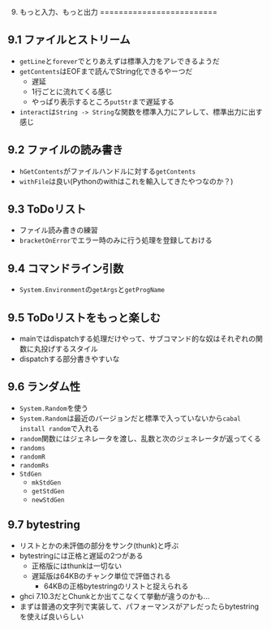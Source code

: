 9. もっと入力、もっと出力
=========================

## 9.1 ファイルとストリーム
- `getLine`と`forever`でとりあえずは標準入力をアレできるようだ
- `getContents`はEOFまで読んでString化できるやーつだ
    - 遅延
    - 1行ごとに流れてくる感じ
    - やっぱり表示するところ`putStr`まで遅延する
- `interact`は`String -> String`な関数を標準入力にアレして、標準出力に出す感じ

## 9.2 ファイルの読み書き
- `hGetContents`がファイルハンドルに対する`getContents`
- `withFile`は良い(Pythonのwithはこれを輸入してきたやつなのか？)

## 9.3 ToDoリスト
- ファイル読み書きの練習
- `bracketOnError`でエラー時のみに行う処理を登録しておける

## 9.4 コマンドライン引数
- `System.Environment`の`getArgs`と`getProgName`

## 9.5 ToDoリストをもっと楽しむ
- mainではdispatchする処理だけやって、サブコマンド的な奴はそれぞれの関数に丸投げするスタイル
- dispatchする部分書きやすいな

## 9.6 ランダム性
- `System.Random`を使う
- `System.Random`は最近のバージョンだと標準で入っていないから`cabal install random`で入れる
- `random`関数にはジェネレータを渡し、乱数と次のジェネレータが返ってくる
- `randoms`
- `randomR`
- `randomRs`
- `StdGen`
    - `mkStdGen`
    - `getStdGen`
    - `newStdGen`

## 9.7 bytestring
- リストとかの未評価の部分をサンク(thunk)と呼ぶ
- bytestringには正格と遅延の2つがある
    - 正格版にはthunkは一切ない
    - 遅延版は64KBのチャンク単位で評価される
        - 64KBの正格bytestringのリストと捉えられる
- ghci 7.10.3だとChunkとか出てこなくて挙動が違うのかも…
- まずは普通の文字列で実装して、パフォーマンスがアレだったらbytestringを使えば良いらしい

